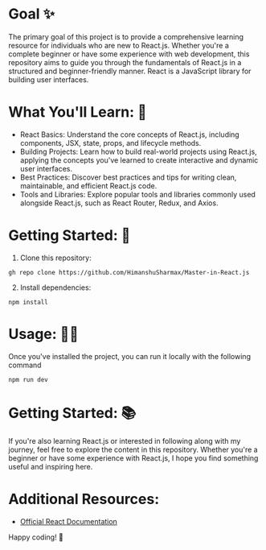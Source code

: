 # Goal ✨
The primary goal of this project is to provide a comprehensive learning resource for individuals who are new to React.js. Whether you're a complete beginner or have some experience with web development, this repository aims to guide you through the fundamentals of React.js in a structured and beginner-friendly manner.
React is a JavaScript library for building user interfaces.

# What You'll Learn: 🧾
- React Basics: Understand the core concepts of React.js, including components, JSX, state, props, and lifecycle methods.
- Building Projects: Learn how to build real-world projects using React.js, applying the concepts you've learned to create interactive and dynamic user interfaces.
- Best Practices: Discover best practices and tips for writing clean, maintainable, and efficient React.js code.
- Tools and Libraries: Explore popular tools and libraries commonly used alongside React.js, such as React Router, Redux, and Axios.

 # Getting Started: 🚀
1. Clone this repository:
```
gh repo clone https://github.com/HimanshuSharmax/Master-in-React.js
```

2. Install dependencies: 
```
npm install
```

# Usage: 👨‍💻
Once you've installed the project, you can run it locally with the following command

```
npm run dev
```

# Getting Started: 📚
If you're also learning React.js or interested in following along with my journey, feel free to explore the content in this repository. Whether you're a beginner or have some experience with React.js, I hope you find something useful and inspiring here.

# Additional Resources:
- <a href="https://react.dev/blog/2023/03/16/introducing-react-dev">Official React Documentation</a>

Happy coding! 🚀

